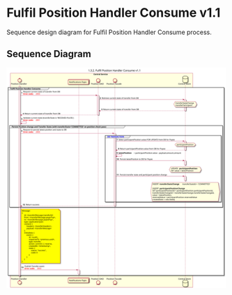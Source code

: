 # Fulfil Position Handler Consume v1.1

Sequence design diagram for Fulfil Position Handler Consume process.

## Sequence Diagram

![seq-position-1.3.2-fulfil-v1.1.svg](../assets/diagrams/sequence/seq-position-1.3.2-fulfil-v1.1.svg)
